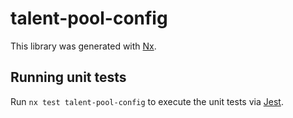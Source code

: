 # talent-pool-config

This library was generated with [Nx](https://nx.dev).

## Running unit tests

Run `nx test talent-pool-config` to execute the unit tests via [Jest](https://jestjs.io).
